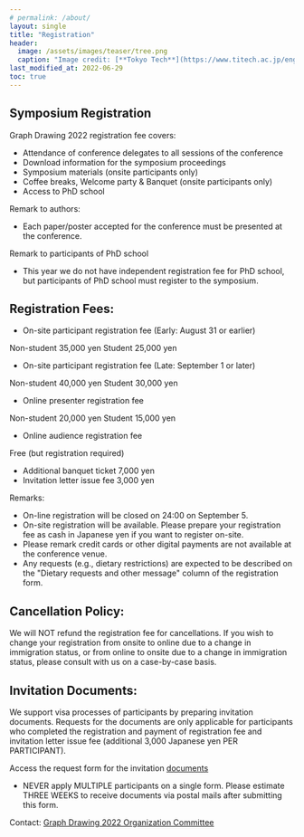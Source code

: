```yaml
---
# permalink: /about/
layout: single
title: "Registration"
header:
  image: /assets/images/teaser/tree.png
  caption: "Image credit: [**Tokyo Tech**](https://www.titech.ac.jp/english)"
last_modified_at: 2022-06-29
toc: true
---
```


## Symposium Registration

Graph Drawing 2022 registration fee covers:
- Attendance of conference delegates to all sessions of the conference
- Download information for the symposium proceedings
- Symposium materials (onsite participants only)
- Coffee breaks, Welcome party & Banquet (onsite participants only)
- Access to PhD school

Remark to authors:
- Each paper/poster accepted for the conference must be presented at the conference.

Remark to participants of PhD school
- This year we do not have independent registration fee for PhD school, but participants of PhD school must register to the symposium.


## Registration Fees:

* On-site participant registration fee (Early: August 31 or earlier)

Non-student 35,000 yen
Student 25,000 yen

* On-site participant registration fee (Late: September 1 or later)

Non-student 40,000 yen
Student 30,000 yen

* Online presenter registration fee

Non-student 20,000 yen
Student 15,000 yen

* Online audience registration fee

Free (but registration required)

* Additional banquet ticket	7,000 yen
* Invitation letter issue fee 3,000 yen

Remarks:

- On-line registration will be closed on 24:00 on September 5.
- On-site registration will be available. Please prepare your registration fee as cash in Japanese yen if you want to register on-site.
- Please remark credit cards or other digital payments are not available at the conference venue.
- Any requests (e.g., dietary restrictions) are expected to be described on the "Dietary requests and other message" column of the registration form.

## Cancellation Policy:

We will NOT refund the registration fee for cancellations.
If you wish to change your registration from onsite to online due to a change in immigration status, or from online to onsite due to a change in immigration status, please consult with us on a case-by-case basis.

## Invitation Documents:

We support visa processes of participants by preparing invitation documents. Requests for the documents are only applicable for participants who completed the registration and payment of registration fee and invitation letter issue fee (additional 3,000 Japanese yen PER PARTICIPANT).

Access the request form for the invitation [documents](https://docs.google.com/forms/d/e/1FAIpQLSfHAVug6Akqp8m10xFRG69RW16vfKmLQkhSHwwU38LJSbTFKQ/viewform)

* NEVER apply MULTIPLE participants on a single form. Please estimate THREE WEEKS to receive documents via postal mails after submitting this form.

Contact: [Graph Drawing 2022 Organization Committee](gd22-organizer@graphdrawing.org)
